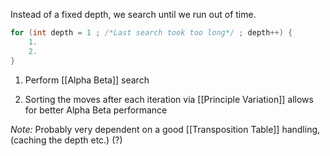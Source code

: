 Instead of a fixed depth, we search until we run out of time.

```csharp
for (int depth = 1 ; /*Last search took too long*/ ; depth++) {
	1.
	2.
}
```


1. Perform [[Alpha Beta]] search 

2. Sorting the moves after each iteration via [[Principle Variation]] allows for better Alpha Beta performance

*Note:* Probably very dependent on a good [[Transposition Table]] handling, (caching the depth etc.) (?) 
